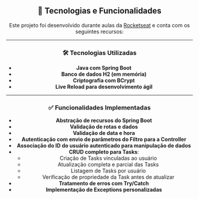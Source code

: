 <div align="center">

## 🚀 Tecnologias e Funcionalidades

Este projeto foi desenvolvido durante aulas da [Rocketseat](https://www.rocketseat.com.br/) e conta com os seguintes recursos:

</div>

---

<div align="center">

### 🛠 Tecnologias Utilizadas

- **Java com Spring Boot**  
- **Banco de dados H2 (em memória)**  
- **Criptografia com BCrypt**  
- **Live Reload para desenvolvimento ágil**

</div>

---

<div align="center">

### ✅ Funcionalidades Implementadas

- **Abstração de recursos do Spring Boot**  
- **Validação de rotas e dados**  
- **Validação de data e hora**  
- **Autenticação com envio de parâmetros do Filtro para a Controller**  
- **Associação do ID do usuário autenticado para manipulação de dados**  
- **CRUD completo para Tasks**:  
  - Criação de Tasks vinculadas ao usuário  
  - Atualização completa e parcial das Tasks  
  - Listagem de Tasks por usuário  
  - Verificação de propriedade da Task antes de atualizar  
- **Tratamento de erros com Try/Catch**  
- **Implementação de Exceptions personalizadas**

</div>
